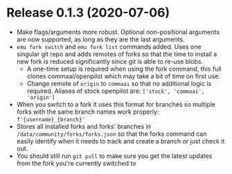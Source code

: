 Release 0.1.3 (2020-07-06)
=====
* Make flags/arguments more robust. Optional non-positional arguments are now supported, as long as they are the last arguments.
* `emu fork switch` and `emu fork list` commands added. Uses one singular git repo and adds remotes of forks so that the time to install a new fork is reduced significantly since git is able to re-use blobs.
  * A one-time setup is required when using the fork command, this full clones commaai/openpilot which may take a bit of time on first use.
  * Change remote of `origin` to `commaai` so that no additional logic is required. Aliases of stock openpilot are: `['stock', 'commaai', 'origin']`
* When you switch to a fork it uses this format for branches so multiple forks with the same branch names work properly: `f'{username}_{branch}'`
* Stores all installed forks and forks' branches in `/data/community/forks/forks.json` so that the forks command can easily identify when it needs to track and create a branch or just check it out.
* You should still run `git pull` to make sure you get the latest updates from the fork you're currently switched to
